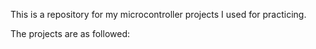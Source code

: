 This is a repository for my microcontroller projects I used for practicing.

The projects are as followed:
